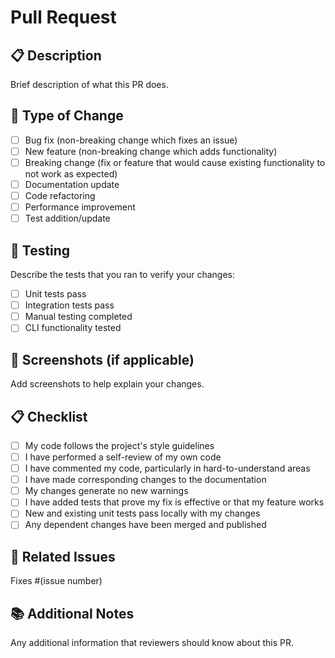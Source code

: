 # Pull Request

## 📋 Description

Brief description of what this PR does.

## 🔄 Type of Change

- [ ] Bug fix (non-breaking change which fixes an issue)
- [ ] New feature (non-breaking change which adds functionality)
- [ ] Breaking change (fix or feature that would cause existing functionality to not work as expected)
- [ ] Documentation update
- [ ] Code refactoring
- [ ] Performance improvement
- [ ] Test addition/update

## 🧪 Testing

Describe the tests that you ran to verify your changes:

- [ ] Unit tests pass
- [ ] Integration tests pass
- [ ] Manual testing completed
- [ ] CLI functionality tested

## 📸 Screenshots (if applicable)

Add screenshots to help explain your changes.

## 📋 Checklist

- [ ] My code follows the project's style guidelines
- [ ] I have performed a self-review of my own code
- [ ] I have commented my code, particularly in hard-to-understand areas
- [ ] I have made corresponding changes to the documentation
- [ ] My changes generate no new warnings
- [ ] I have added tests that prove my fix is effective or that my feature works
- [ ] New and existing unit tests pass locally with my changes
- [ ] Any dependent changes have been merged and published

## 🔗 Related Issues

Fixes #(issue number)

## 📚 Additional Notes

Any additional information that reviewers should know about this PR.
